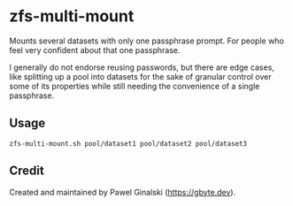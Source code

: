 # zfs-multi-mount
Mounts several datasets with only one passphrase prompt. For people who feel very confident about that one passphrase.

I generally do not endorse reusing passwords, but there are edge cases, like splitting up a pool into datasets for the sake of granular control over some of its properties while still needing the convenience of a single passphrase.

## Usage
`zfs-multi-mount.sh pool/dataset1 pool/dataset2 pool/dataset3`

## Credit
Created and maintained by Pawel Ginalski (https://gbyte.dev).

